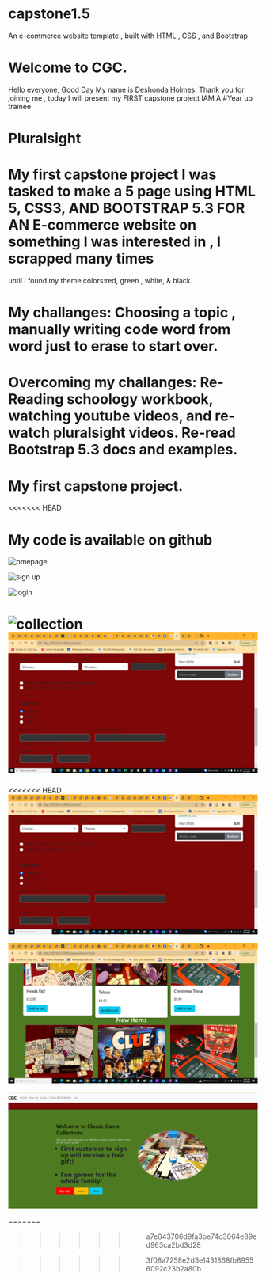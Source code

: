 # capstone1.5


An e-commerce website template , built with HTML , CSS , and Bootstrap

# Welcome to CGC.
Hello everyone, Good Day My name is Deshonda Holmes. 
Thank you for joining me , today I will present my FIRST capstone project
    IAM
     A
#Year up trainee
# Pluralsight 
# My first capstone project I was tasked to make a 5 page using HTML 5, CSS3, AND BOOTSTRAP 5.3 FOR AN  E-commerce website on something I was interested in , I scrapped many times
until I found my theme colors:red, green , white, & black.

# My challanges: Choosing a topic , manually writing code word from word just to erase to start over.

# Overcoming my challanges: Re-Reading schoology workbook, watching youtube videos, and re-watch pluralsight videos. Re-read Bootstrap 5.3 docs and examples.

# My first capstone project.

<<<<<<< HEAD
# My code is available on github


![omepage](/images/)

![sign up](/images/capstoneproject?raw=true "Capstonescreenshot")

![login](/images/capstonestoretable?raw=true "Capstonescreenshot")

![collection](/images/capstonescreenshotstore?raw=true "Capstonescreenshot")
![cart](/images/capstonescreenshot.png?raw=true "Capstonescreenshot")
=======
<<<<<<< HEAD
![cart](/images/oldercart.png "Cart")

![collection](/images/collection.png "Collection")

![Homepage](/images/homepage1.png "Homepage")


=======
>>>>>>> a7e043706d9fa3be74c3064e89ed963ca2bd3d28


>>>>>>> 3f08a7258e2d3e1431868fb89556092c23b2a80b
